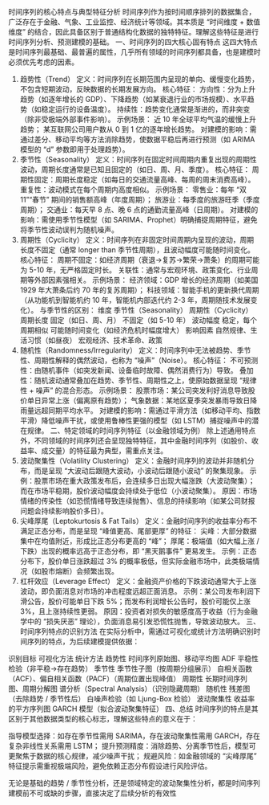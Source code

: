 时间序列的核心特点与典型特征分析
时间序列作为按时间顺序排列的数据集合，广泛存在于金融、气象、工业监控、经济统计等领域。其本质是 “时间维度 + 数值维度” 的结合，因此具备区别于普通结构化数据的独特特征。理解这些特征是进行时间序列分析、预测建模的基础。
一、时间序列的四大核心固有特点
这四大特点是时间序列最基础、最普遍的属性，几乎所有领域的时间序列都具备，也是建模时必须优先考虑的因素。
1. 趋势性（Trend）
定义：时间序列在长期范围内呈现的单向、缓慢变化趋势，不包含短期波动，反映数据的长期发展方向。
核心特征：
方向性：分为上升趋势（如逐年增长的 GDP）、下降趋势（如某衰退行业的市场规模）、水平趋势（如稳定运行的设备温度）。
持续性：趋势变化通常是渐进的，而非突变（除非受极端外部事件影响）。
示例场景：
近 10 年全球平均气温的缓慢上升趋势；
某互联网公司用户数从 0 到 1 亿的逐年增长趋势。
对建模的影响：需通过差分、移动平均等方法消除趋势，使数据平稳后再进行预测（如 ARIMA 模型的 “d” 参数即用于处理趋势）。
2. 季节性（Seasonality）
定义：时间序列在固定时间周期内重复出现的周期性波动，周期长度通常是已知且固定的（如日、周、月、季度）。
核心特征：
周期性固定：周期长度稳定（如每日的交通流量高峰、每周的周末消费高峰）。
重复性：波动模式在每个周期内高度相似。
示例场景：
零售业：每年 “双 11”“春节” 期间的销售额高峰（年度周期）；
旅游业：每季度的旅游旺季（季度周期）；
交通业：每天早 8 点、晚 6 点的通勤流量高峰（日周期）。
对建模的影响：需使用季节性模型（如 SARIMA、Prophet）明确捕捉周期特征，避免将季节性波动误判为随机噪声。
3. 周期性（Cyclicity）
定义：时间序列在非固定时间周期内呈现的波动，周期长度不固定（通常 longer than 季节性周期），且波动幅度可能随时间变化。
核心特征：
周期不固定：如经济周期（衰退→复苏→繁荣→萧条）的周期可能为 5-10 年，无严格固定时长。
关联性：通常与宏观环境、政策变化、行业周期等外部因素强相关。
示例场景：
经济领域：GDP 增长的经济周期（如美国 1929 年大萧条后约 70 年的复苏周期）；
科技领域：智能手机的更新换代周期（从功能机到智能机约 10 年，智能机内部迭代约 2-3 年，周期随技术发展变化）。
与季节性的区别：
维度	季节性（Seasonality）	周期性（Cyclicity）
周期长度	固定（如日、周、月）	不固定（如 5-10 年）
波动幅度	稳定，每个周期相似	可能随时间变化（如经济危机时幅度增大）
影响因素	自然规律、生活习惯（如昼夜）	宏观经济、技术革命、政策
4. 随机性（Randomness/Irregularity）
定义：时间序列中无法被趋势、季节性、周期性解释的偶然波动，也称为 “噪声”（Noise）。
核心特征：
不可预测性：由随机事件（如突发新闻、设备临时故障、偶然消费行为）导致。
叠加性：随机波动通常叠加在趋势、季节性、周期性之上，使原始数据呈现 “规律性 + 噪声” 的混合形态。
示例场景：
股票市场：某公司突发利好消息导致股价单日异常上涨（偏离原有趋势）；
气象数据：某地区夏季突发暴雨导致日降雨量远超同期平均水平。
对建模的影响：需通过平滑方法（如移动平均、指数平滑）降低噪声干扰，或使用鲁棒性更强的模型（如 LSTM）捕捉噪声中的潜在规律。
二、特定领域的时间序列特征（以金融领域为例）
除上述通用特点外，不同领域的时间序列还会呈现独特特征，其中金融时间序列（如股价、收益率、成交量）的特征最为典型，需重点关注。
1. 波动聚集性（Volatility Clustering）
定义：金融时间序列的波动并非随机分布，而是呈现 “大波动后跟随大波动，小波动后跟随小波动” 的聚集现象。
示例：股票市场在重大政策发布后，会连续多日出现大幅涨跌（大波动聚集）；而在市场平稳期，股价波动幅度会持续处于低位（小波动聚集）。
原因：市场情绪的传染性（如恐慌情绪导致连续抛售）、信息的持续影响（如某公司财报问题会持续影响股价多日）。
2. 尖峰厚尾（Leptokurtosis & Fat Tails）
定义：金融时间序列的收益率分布不满足正态分布，而是呈现 “峰值更高、尾部更厚” 的特征：
尖峰：大部分数据集中在均值附近，形成比正态分布更高的 “峰”；
厚尾：极端值（如大幅上涨 / 下跌）出现的概率远高于正态分布，即 “黑天鹅事件” 更易发生。
示例：正态分布下，股价单日涨跌超过 3% 的概率极低，但实际金融市场中，此类极端情况（如股市熔断）会频繁出现。
3. 杠杆效应（Leverage Effect）
定义：金融资产价格的下跌波动通常大于上涨波动，即负面消息对市场的冲击程度远超正面消息。
示例：某公司发布利润下滑公告，股价可能单日下跌 5%；而发布利润增长公告时，股价可能仅上涨 3%，且上涨持续性更弱。
原因：投资者对损失的敏感度高于收益（行为金融学中的 “损失厌恶” 理论），负面消息易引发恐慌性抛售，导致波动放大。
三、时间序列特点的识别方法
在实际分析中，需通过可视化或统计方法明确识别时间序列的特点，为后续建模提供依据：

识别目标	可视化方法	统计方法
趋势性	时间序列原始图、移动平均图	ADF 平稳性检验（非平稳→存在趋势）
季节性	季节性子图（按周期分组展示）	自相关函数（ACF）、偏自相关函数（PACF）（周期位置出现峰值）
周期性	长期时间序列图、周期分解图	谱分析（Spectral Analysis）（识别隐藏周期）
随机性	残差图（去除趋势 / 季节性后）	白噪声检验（如 Ljung-Box 检验）
波动聚集性	收益率的平方序列图	GARCH 模型（拟合波动聚集特征）
四、总结
时间序列的特点是其区别于其他数据类型的核心标志，理解这些特点的意义在于：

指导模型选择：如存在季节性需用 SARIMA，存在波动聚集性需用 GARCH，存在复杂非线性关系需用 LSTM；
提升预测精度：消除趋势、分离季节性后，模型可更聚焦于数据的核心规律，减少噪声干扰；
规避风险：如金融领域的 “尖峰厚尾” 特征提示需重视极端风险，避免依赖正态分布假设进行风险评估。

无论是基础的趋势 / 季节性分析，还是领域特定的波动聚集性分析，都是时间序列建模前不可或缺的步骤，直接决定了后续分析的有效性